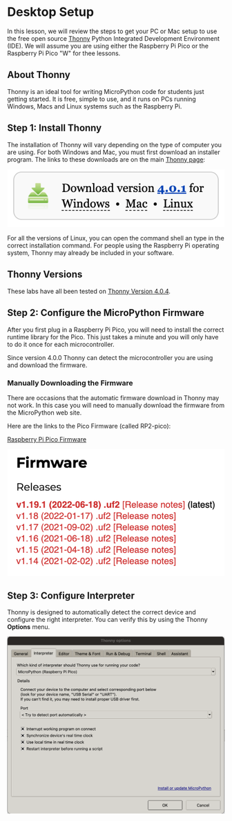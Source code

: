 # Desktop Setup

In this lesson, we will review the steps to get your PC or Mac setup to use the free open source [Thonny](https://thonny.org/) Python Integrated Development Environment (IDE).  We will assume you are using either the Raspberry Pi Pico or the Raspberry Pi Pico "W" for thee lessons.

## About Thonny

Thonny is an ideal tool for writing MicroPython code for students just getting started.  It is free, simple to use, and it runs on PCs running Windows, Macs and Linux systems such as the Raspberry Pi.

## Step 1: Install Thonny

The installation of Thonny will vary depending on the type of computer you are using.  For both Windows and Mac, you must first download an installer program. The links to these downloads are on the main [Thonny page](https://thonny.org/):

![](../img/thonny-download.png)

For all the versions of Linux, you can open the command shell an type in the correct installation command.  For people using the Raspberry Pi operating system, Thonny may already be included in your software.

## Thonny Versions

These labs have all been tested on [Thonny Version 4.0.4](https://github.com/thonny/thonny/releases/tag/v4.0.1).

## Step 2: Configure the MicroPython Firmware

After you first plug in a Raspberry Pi Pico, you will need to install the correct runtime library for the Pico.  This just takes a minute and you will only have to do it once for each microcontroller.

Since version 4.0.0 Thonny can detect the microcontroller you are using and download the firmware.

### Manually Downloading the Firmware

There are occasions that the automatic firmware download in Thonny may not work.  In this case you will need to manually download the firmware from the MicroPython web site.

Here are the links to the Pico Firmware (called RP2-pico):

[Raspberry Pi Pico Firmware](https://micropython.org/download/rp2-pico/)

![](../img/thonny-firmware-releses.png)

## Step 3: Configure Interpreter

Thonny is designed to automatically detect the correct device and configure the right interpreter.  You can verify this by using the Thonny **Options** menu.

![](../img/thonny-interpreter.png)